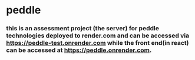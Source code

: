 # peddle
### this is an assessment project (the server) for peddle technologies deployed to render.com and can be  accessed via https://peddle-test.onrender.com while the front end(in react) can be accessed at https://peddle.onrender.com. 
